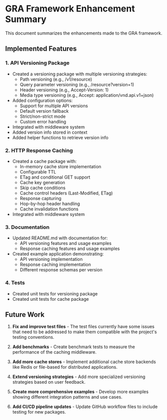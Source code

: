 # GRA Framework Enhancement Summary

This document summarizes the enhancements made to the GRA framework.

## Implemented Features

### 1. API Versioning Package

- Created a versioning package with multiple versioning strategies:
  - Path versioning (e.g., /v1/resource)
  - Query parameter versioning (e.g., /resource?version=1)
  - Header versioning (e.g., Accept-Version: 1)
  - Media type versioning (e.g., Accept: application/vnd.api.v1+json)
- Added configuration options:
  - Support for multiple API versions
  - Default version fallback
  - Strict/non-strict mode
  - Custom error handling
- Integrated with middleware system
- Added version info stored in context
- Added helper functions to retrieve version info

### 2. HTTP Response Caching

- Created a cache package with:
  - In-memory cache store implementation
  - Configurable TTL
  - ETag and conditional GET support
  - Cache key generation
  - Skip cache conditions
  - Cache control headers (Last-Modified, ETag)
  - Response capturing
  - Hop-by-hop header handling
  - Cache invalidation functions
- Integrated with middleware system

### 3. Documentation

- Updated README.md with documentation for:
  - API versioning features and usage examples
  - Response caching features and usage examples
- Created example application demonstrating:
  - API versioning implementation
  - Response caching implementation
  - Different response schemas per version

### 4. Tests

- Created unit tests for versioning package
- Created unit tests for cache package

## Future Work

1. **Fix and improve test files** - The test files currently have some issues that need to be addressed to make them compatible with the project's testing conventions.

2. **Add benchmarks** - Create benchmark tests to measure the performance of the caching middleware.

3. **Add more cache stores** - Implement additional cache store backends like Redis or file-based for distributed applications.

4. **Extend versioning strategies** - Add more specialized versioning strategies based on user feedback.

5. **Create more comprehensive examples** - Develop more examples showing different integration patterns and use cases.

6. **Add CI/CD pipeline updates** - Update GitHub workflow files to include testing for new packages.
